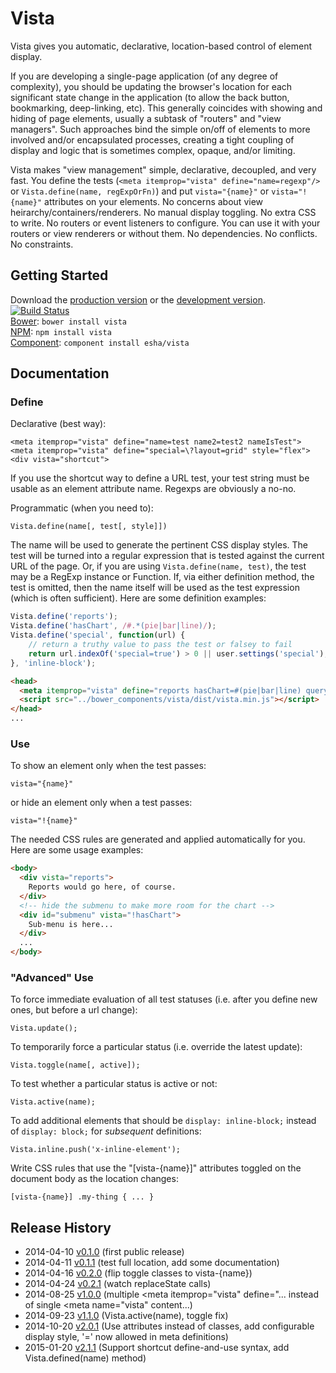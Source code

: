 # Vista

Vista gives you automatic, declarative, location-based control of element display.

If you are developing a single-page application (of any degree of complexity), you should be updating the browser's location for each significant state change in the application (to allow the back button, bookmarking, deep-linking, etc). This generally coincides with showing and hiding of page elements, usually a subtask of "routers" and "view managers". Such approaches bind the simple on/off of elements to more involved and/or encapsulated processes, creating a tight coupling of display and logic that is sometimes complex, opaque, and/or limiting.

Vista makes "view management" simple, declarative, decoupled, and very fast. You define the tests (`<meta itemprop="vista" define="name=regexp"/>` or `Vista.define(name, regExpOrFn)`) and put `vista="{name}"` or `vista="!{name}"` attributes on your elements. No concerns about view heirarchy/containers/renderers. No manual display toggling. No extra CSS to write. No routers or event listeners to configure. You can use it with your routers or view renderers or without them. No dependencies. No conflicts. No constraints.

## Getting Started
Download the [production version][min] or the [development version][max]. [![Build Status](https://travis-ci.org/esha/vista.png?branch=master)](https://travis-ci.org/esha/vista)  
[Bower][bower]: `bower install vista`  
[NPM][npm]: `npm install vista`   
[Component][component]: `component install esha/vista`  

[min]: https://raw.github.com/esha/vista/master/dist/vista.min.js
[max]: https://raw.github.com/esha/vista/master/dist/vista.js
[npm]: https://npmjs.org/package/vista
[bower]: http://bower.io/
[component]: http://component.io/

## Documentation

### Define

Declarative (best way):  

`<meta itemprop="vista" define="name=test name2=test2 nameIsTest">`  
`<meta itemprop="vista" define="special=\?layout=grid" style="flex">`
`<div vista="shortcut">`  

If you use the shortcut way to define a URL test, your test string must be usable as an element attribute name. Regexps are obviously a no-no.

Programmatic (when you need to):  

`Vista.define(name[, test[, style]])`  

The name will be used to generate the pertinent CSS display styles. The test will be turned into a regular expression that is tested against the current URL of the page. Or, if you are using `Vista.define(name, test)`, the test may be a RegExp instance or Function. If, via either definition method, the test is omitted, then the name itself will be used as the test expression (which is often sufficient). Here are some definition examples:

```javascript
Vista.define('reports');
Vista.define('hasChart', /#.*(pie|bar|line)/);
Vista.define('special', function(url) {
    // return a truthy value to pass the test or falsey to fail
    return url.indexOf('special=true') > 0 || user.settings('special');
}, 'inline-block');
```

```html
<head>
  <meta itemprop="vista" define="reports hasChart=#(pie|bar|line) query=\?q=.+"/>
  <script src="../bower_components/vista/dist/vista.min.js"></script>
</head>
...
```

### Use

To show an element only when the test passes:  

`vista="{name}"`

or hide an element only when a test passes:

`vista="!{name}"`

The needed CSS rules are generated and applied automatically for you. Here are some usage examples:

```html
<body>
  <div vista="reports">
    Reports would go here, of course.
  </div>
  <!-- hide the submenu to make more room for the chart -->
  <div id="submenu" vista="!hasChart">
    Sub-menu is here...
  </div>
  ...
</body>
```

### "Advanced" Use

To force immediate evaluation of all test statuses (i.e. after you define new ones, but before a url change):

`Vista.update();`

To temporarily force a particular status (i.e. override the latest update):

`Vista.toggle(name[, active]);`

To test whether a particular status is active or not:

`Vista.active(name);`

To add additional elements that should be `display: inline-block;` instead of `display: block;` for *subsequent* definitions:

`Vista.inline.push('x-inline-element');`

Write CSS rules that use the "[vista-{name}]" attributes toggled on the document body as the location changes:

`[vista-{name}] .my-thing { ... }`

## Release History
* 2014-04-10 [v0.1.0][] (first public release)
* 2014-04-11 [v0.1.1][] (test full location, add some documentation)
* 2014-04-16 [v0.2.0][] (flip toggle classes to vista-{name})
* 2014-04-24 [v0.2.1][] (watch replaceState calls)
* 2014-08-25 [v1.0.0][] (multiple <meta itemprop="vista" define="... instead of single <meta name="vista" content...)
* 2014-09-23 [v1.1.0][] (Vista.active(name), toggle fix)
* 2014-10-20 [v2.0.1][] (Use attributes instead of classes, add configurable display style, '=' now allowed in meta definitions)
* 2015-01-20 [v2.1.1][] (Support shortcut define-and-use syntax, add Vista.defined(name) method)

[v0.1.0]: https://github.com/esha/vista/tree/0.1.0
[v0.1.1]: https://github.com/esha/vista/tree/0.1.1
[v0.2.0]: https://github.com/esha/vista/tree/0.2.0
[v0.2.1]: https://github.com/esha/vista/tree/0.2.1
[v1.0.0]: https://github.com/esha/vista/tree/1.0.0
[v1.1.0]: https://github.com/esha/vista/tree/1.1.0
[v2.0.1]: https://github.com/esha/vista/tree/2.0.1
[v2.1.1]: https://github.com/esha/vista/tree/2.1.1
